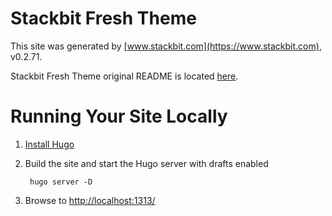 # Stackbit Fresh Theme

This site was generated by [www.stackbit.com](https://www.stackbit.com), v0.2.71.

Stackbit Fresh Theme original README is located [here](./README.theme.md).

# Running Your Site Locally

1. [Install Hugo](https://gohugo.io/getting-started/quick-start/#step-1-install-hugo)



1. Build the site and start the Hugo server with drafts enabled

        hugo server -D

1. Browse to [http://localhost:1313/](http://localhost:1313/)
